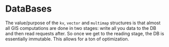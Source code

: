 # DataBases

The value/purpose of the `kv`, `vector` and `multimap` structures is that almost all GIS computations are done in two stages: write all you data to the DB and then read requests after. So once we get to the reading stage, the DB is essentially immutable. This allows for a ton of optimization.
